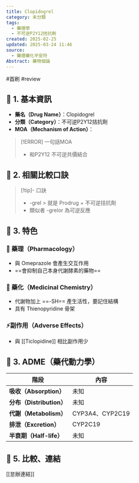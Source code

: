 ```yaml
---
title: Clopidogrel
category: 未分類
tags:
  - 藥理學
  - 不可逆P2Y12拮抗劑
created: 2025-02-25
updated: 2025-03-24 11:46
source:
  - 藥理藥化平安符
Abstract: 藥物個論
---
```

#首刷 #review 
## 🔹 1. 基本資訊
- **藥名（Drug Name）**：Clopidogrel
- **分類（Category）**：不可逆P2Y12拮抗劑
- **MOA（Mechanism of Action）**：
> [!ERROR] 一句話MOA
> - 和P2Y12 不可逆共價結合


## 🔹 2. 相關比較口訣
> [!tip]- 口訣
> - -grel > 就是 Prodrug + 不可逆拮抗劑
> - 類似者 -grelor 為可逆反應

## 🔹 3. 特色
### 🧪 藥理（Pharmacology）


- 與 Omeprazole 會產生交互作用
- ==會抑制自己本身代謝酵素的藥物==

### 🧬 藥化（Medicinal Chemistry）

- 代謝物加上 ==-SH== 產生活性，要記住結構
- 具有 Thienopyridine 骨架

### ⚡副作用（Adverse Effects）
- 與 [[Ticlopidine]] 相比副作用少


## 🔹 3. ADME（藥代動力學）
| 階段                   | 內容             |
| -------------------- | -------------- |
| **吸收（Absorption）**   | 未知             |
| **分布（Distribution）** | 未知             |
| **代謝（Metabolism）**   | CYP3A4、CYP2C19 |
| **排泄（Excretion）**    | CYP2C19        |
| **半衰期（Half-life）**   | 未知             |
## 🔹 5. 比較、連結

[[怠辦連結]]